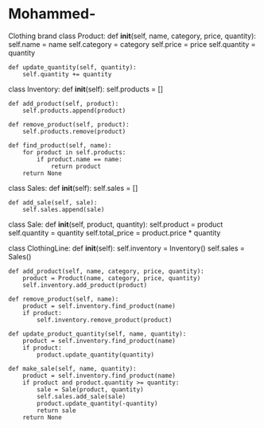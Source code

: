 # Mohammed-
Clothing brand class Product:
    def __init__(self, name, category, price, quantity):
        self.name = name
        self.category = category
        self.price = price
        self.quantity = quantity
        
    def update_quantity(self, quantity):
        self.quantity += quantity
        
class Inventory:
    def __init__(self):
        self.products = []
        
    def add_product(self, product):
        self.products.append(product)
        
    def remove_product(self, product):
        self.products.remove(product)
        
    def find_product(self, name):
        for product in self.products:
            if product.name == name:
                return product
        return None
        
class Sales:
    def __init__(self):
        self.sales = []
        
    def add_sale(self, sale):
        self.sales.append(sale)
        
class Sale:
    def __init__(self, product, quantity):
        self.product = product
        self.quantity = quantity
        self.total_price = product.price * quantity
        
class ClothingLine:
    def __init__(self):
        self.inventory = Inventory()
        self.sales = Sales()
        
    def add_product(self, name, category, price, quantity):
        product = Product(name, category, price, quantity)
        self.inventory.add_product(product)
        
    def remove_product(self, name):
        product = self.inventory.find_product(name)
        if product:
            self.inventory.remove_product(product)
            
    def update_product_quantity(self, name, quantity):
        product = self.inventory.find_product(name)
        if product:
            product.update_quantity(quantity)
            
    def make_sale(self, name, quantity):
        product = self.inventory.find_product(name)
        if product and product.quantity >= quantity:
            sale = Sale(product, quantity)
            self.sales.add_sale(sale)
            product.update_quantity(-quantity)
            return sale
        return None
